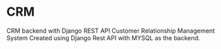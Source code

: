 # CRM
CRM backend with Django REST API
Customer Relationship Management System Created using Django Rest API with MYSQL as the backend.
